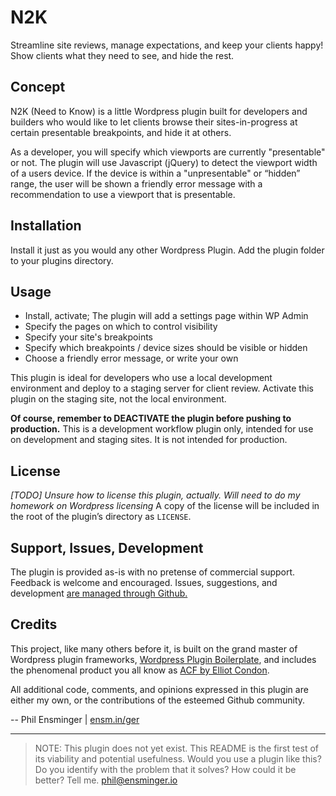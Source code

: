 # N2K
Streamline site reviews, manage expectations, and keep your clients happy! Show clients what they need to see, and hide the rest.



## Concept
N2K (Need to Know) is a little Wordpress plugin built for developers and builders who would like to let clients browse their sites-in-progress at certain presentable breakpoints, and hide it at others.

As a developer, you will specify which viewports are currently "presentable" or not.  The plugin will use Javascript (jQuery) to detect the viewport width of a users device.  If the device is within a "unpresentable" or “hidden” range, the user will be shown a friendly error message with a recommendation to use a viewport that is presentable.



## Installation
Install it just as you would any other Wordpress Plugin. Add the plugin folder to your plugins directory.  



## Usage
- Install, activate; The plugin will add a settings page within WP Admin
- Specify the pages on which to control visibility
- Specify your site's breakpoints
- Specify which breakpoints / device sizes should be visible or hidden
- Choose a friendly error message, or write your own

This plugin is ideal for developers who use a local development environment and deploy to a staging server for client review.  Activate this plugin on the staging site, not the local environment.

**Of course, remember to DEACTIVATE the plugin before pushing to production.** This is a development workflow plugin only, intended for use on development and staging sites. It is not intended for production.



## License
_[TODO] Unsure how to license this plugin, actually.  Will need to do my homework on Wordpress licensing_ A copy of the license will be included in the root of the plugin’s directory as `LICENSE`.



## Support, Issues, Development
The plugin is provided as-is with no pretense of commercial support.  Feedback is welcome and encouraged.  Issues, suggestions, and development [are managed through Github.](https://github.com/ensminger/n2k/issues)



## Credits
This project, like many others before it, is built on the grand master of Wordpress plugin frameworks, [Wordpress Plugin Boilerplate](http://wppb.io/), and includes the phenomenal product you all know as [ACF by Elliot Condon](https://www.advancedcustomfields.com/).

All additional code, comments, and opinions expressed in this plugin are either my own, or the contributions of the esteemed Github community.

-- Phil Ensminger | [ensm.in/ger](http://ensm.in/ger)

--------------

> NOTE: This plugin does not yet exist.  This README is the first test of its viability and potential usefulness.  Would you use a plugin like this?  Do you identify with the problem that it solves? How could it be better?  Tell me. phil@ensminger.io
